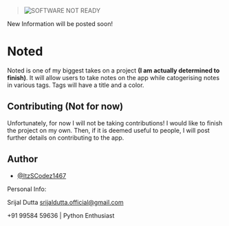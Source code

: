 
> ![SOFTWARE NOT READY](https://img.shields.io/badge/Not%20Ready-In%20Development-red)

New Information will be posted soon!
# Noted

Noted is one of my biggest takes on a project **(I am actually determined to finish)**. It will allow users to take notes on the app while catogerising notes in various tags. Tags will have a title and a color.
## Contributing (Not for now)

Unfortunately, for now I will not be taking contributions! I would like to finish the project on my own. Then, if it is deemed useful to people, I will post further details on contributing to the app.
## Author

- [@ItzSCodez1467](https://github.com/ItzSCodez1467)

Personal Info:

Srijal Dutta <srijaldutta.official@gmail.com>

+91 99584 59636 | Python Enthusiast